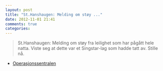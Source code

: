 ```yaml
---
layout: post
title: "St.Hanshaugen: Melding om støy ..."
date: 2012-11-01 21:41
comments: true
categories: 
---
```

> St.Hanshaugen: Melding om støy fra leilighet som har pågått hele natta. Viste seg at dette var et Singstar-lag som hadde tatt av. Stille nå. 
- [Operasjonssentralen](http://twitter.com/oslopolitiops/statuses/264225739484848128)
